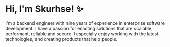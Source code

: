 # Hi, I'm Skurhse! ✨

I'm a backend engineer with nine years of experience in enterprise software development. I have a passion for enacting solutions that are scalable, performant, reliable and secure. I especially enjoy working with the latest technologies, and creating products that help people.
